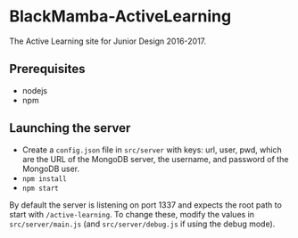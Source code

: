 # BlackMamba-ActiveLearning
The Active Learning site for Junior Design 2016-2017.

Prerequisites
-------------
- nodejs
- npm

Launching the server
--------------------
- Create a `config.json` file in `src/server` with keys: url, user, pwd, which are the URL of the MongoDB server, the username, and password of the MongoDB user.
- `npm install`
- `npm start`

By default the server is listening on port 1337 and expects the root path to start with `/active-learning`.
To change these, modify the values in `src/server/main.js` (and `src/server/debug.js` if using the debug mode).
